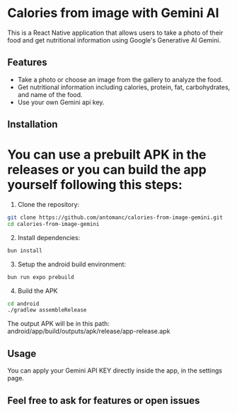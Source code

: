 # Calories from image with Gemini AI

This is a React Native application that allows users to take a photo of their food and get nutritional information using Google's Generative AI Gemini.

## Features

- Take a photo or choose an image from the gallery to analyze the food.
- Get nutritional information including calories, protein, fat, carbohydrates, and name of the food.
- Use your own Gemini api key.

## Installation

# You can use a prebuilt APK in the releases or you can build the app yourself following this steps:

1. Clone the repository:

```sh
git clone https://github.com/antomanc/calories-from-image-gemini.git
cd calories-from-image-gemini 
```

2. Install dependencies:

```sh
bun install
```

3. Setup the android build environment:

```sh
bun run expo prebuild
```

4. Build the APK

```sh
cd android
./gradlew assembleRelease
```
The output APK will be in this path:
android/app/build/outputs/apk/release/app-release.apk

## Usage
You can apply your Gemini API KEY directly inside the app, in the settings page.

## Feel free to ask for features or open issues
